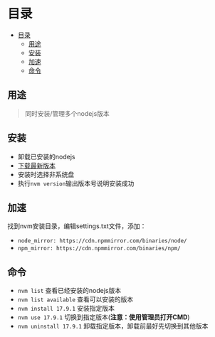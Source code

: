 # 目录
- [目录](#目录)
  - [用途](#用途)
  - [安装](#安装)
  - [加速](#加速)
  - [命令](#命令)

## 用途

> 同时安装/管理多个nodejs版本

## 安装

- 卸载已安装的nodejs
- [下载最新版本](https://github.com/coreybutler/nvm-windows/releases)
- 安装时选择非系统盘
- 执行`nvm version`输出版本号说明安装成功

## 加速

找到nvm安装目录，编辑settings.txt文件，添加：
- `node_mirror: https://cdn.npmmirror.com/binaries/node/`
- `npm_mirror: https://cdn.npmmirror.com/binaries/npm/`

## 命令

- `nvm list`    查看已经安装的nodejs版本
- `nvm list available`  查看可以安装的版本
- `nvm install 17.9.1`  安装指定版本
- `nvm use 17.9.1`  切换到指定版本(**注意：使用管理员打开CMD**)
- `nvm uninstall 17.9.1`    卸载指定版本，卸载前最好先切换到其他版本